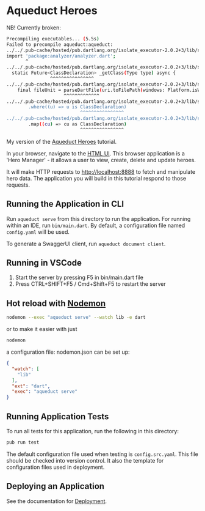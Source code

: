 # Aqueduct Heroes

NB! Currently broken:

```bash
Precompiling executables... (5.5s)
Failed to precompile aqueduct:aqueduct:
../../.pub-cache/hosted/pub.dartlang.org/isolate_executor-2.0.2+3/lib/src/source_generator.dart:6:8: Error: Error when reading '../../.pub-cache/hosted/pub.dartlang.org/analyzer-0.41.2/lib/analyzer.dart': No such file or directory
import 'package:analyzer/analyzer.dart';
       ^
../../.pub-cache/hosted/pub.dartlang.org/isolate_executor-2.0.2+3/lib/src/source_generator.dart:52:17: Error: Type 'ClassDeclaration' not found.
  static Future<ClassDeclaration> _getClass(Type type) async {
                ^^^^^^^^^^^^^^^^
../../.pub-cache/hosted/pub.dartlang.org/isolate_executor-2.0.2+3/lib/src/source_generator.dart:54:22: Error: Method not found: 'parseDartFile'.
    final fileUnit = parseDartFile(uri.toFilePath(windows: Platform.isWindows));
                     ^^^^^^^^^^^^^
../../.pub-cache/hosted/pub.dartlang.org/isolate_executor-2.0.2+3/lib/src/source_generator.dart:58:28: Error: 'ClassDeclaration' isn't a type.
        .where((u) => u is ClassDeclaration)
                           ^^^^^^^^^^^^^^^^
../../.pub-cache/hosted/pub.dartlang.org/isolate_executor-2.0.2+3/lib/src/source_generator.dart:59:28: Error: 'ClassDeclaration' isn't a type.
        .map((cu) => cu as ClassDeclaration)
                           ^^^^^^^^^^^^^^^^
```

My version of the [Aqueduct Heroes](https://aqueduct.io/docs/tut/getting-started/)
tutorial.

In your browser, navigate to the [HTML UI](http://aqueduct-tutorial.stablekernel.io).
This browser application is a 'Hero Manager' - it allows a user to view, create,
delete and update heroes.

It will make HTTP requests to [http://localhost:8888](http://localhost:8888) to
fetch and manipulate hero data. The application you will build in this tutorial
respond to those requests.

## Running the Application in CLI

Run `aqueduct serve` from this directory to run the application. For running
within an IDE, run `bin/main.dart`. By default, a configuration file named
`config.yaml` will be used.

To generate a SwaggerUI client, run `aqueduct document client`.

## Running in VSCode

1) Start the server by pressing F5 in bin/main.dart file
2) Press CTRL+SHIFT+F5 / Cmd+Shift+F5 to restart the server

## Hot reload with [Nodemon](https://nodemon.io/)

```bash
nodemon --exec "aqueduct serve" --watch lib -e dart
```

or to make it easier with just

```bash
nodemon
```

a configuration file: nodemon.json can be set up:

```json
{
  "watch": [
    "lib"
  ],
  "ext": "dart",
  "exec": "aqueduct serve"
}
```

## Running Application Tests

To run all tests for this application, run the following in this directory:

```bash
pub run test
```

The default configuration file used when testing is `config.src.yaml`. This file
should be checked into version control. It also the template for configuration
files used in deployment.

## Deploying an Application

See the documentation for [Deployment](https://aqueduct.io/docs/deploy/).
